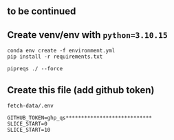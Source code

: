 ## to be continued

## Create venv/env with `python=3.10.15`
```
conda env create -f environment.yml 
pip install -r requirements.txt
```

```
pipreqs ./ --force
```

## Create this file (add github token)
`fetch-data/.env`
```
GITHUB_TOKEN=ghp_qs****************************
SLICE_START=0
SLICE_START=10
```